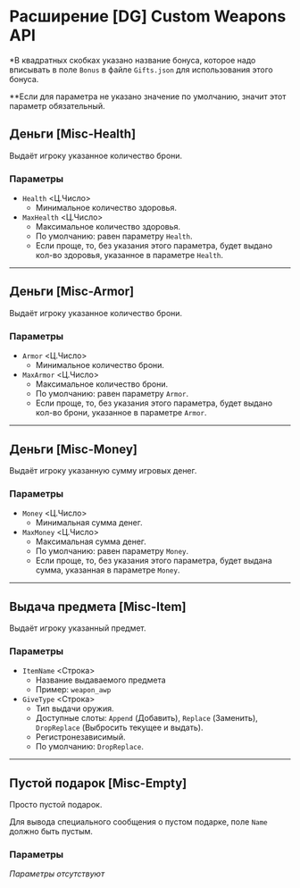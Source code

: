 # Расширение [DG] Custom Weapons API

*В квадратных скобках указано название бонуса, которое надо вписывать в поле `Bonus` в файле `Gifts.json` для использования этого бонуса.

**Если для параметра не указано значение по умолчанию, значит этот параметр обязательный.

## Деньги [Misc-Health]

Выдаёт игроку указанное количество брони.

### Параметры

- `Health` <Ц.Число>
    - Минимальное количество здоровья.
- `MaxHealth` <Ц.Число>
    - Максимальное количество здоровья.
    - По умолчанию: равен параметру `Health`.
    - Если проще, то, без указания этого параметра, будет выдано кол-во здоровья, указанное в параметре `Health`.

---

## Деньги [Misc-Armor]

Выдаёт игроку указанное количество брони.

### Параметры

- `Armor` <Ц.Число>
    - Минимальное количество брони.
- `MaxArmor` <Ц.Число>
    - Максимальное количество брони.
    - По умолчанию: равен параметру `Armor`.
    - Если проще, то, без указания этого параметра, будет выдано кол-во брони, указанное в параметре `Armor`.

---

## Деньги [Misc-Money]

Выдаёт игроку указанную сумму игровых денег.

### Параметры

- `Money` <Ц.Число>
    - Минимальная сумма денег.
- `MaxMoney` <Ц.Число>
    - Максимальная сумма денег.
    - По умолчанию: равен параметру `Money`.
    - Если проще, то, без указания этого параметра, будет выдана сумма, указанная в параметре `Money`.

---

## Выдача предмета [Misc-Item]

Выдаёт игроку указанный предмет.

### Параметры

- `ItemName` <Строка>
    - Название выдаваемого предмета
    - Пример: `weapon_awp`
- `GiveType` <Строка>
    - Тип выдачи оружия.
    - Доступные слоты: `Append` (Добавить), `Replace` (Заменить), `DropReplace` (Выбросить текущее и выдать).
    - Регистронезависимый.
    - По умолчанию: `DropReplace`.
    
---

## Пустой подарок [Misc-Empty]

Просто пустой подарок.

Для вывода специального сообщения о пустом подарке, поле `Name` должно быть пустым.

### Параметры

_Параметры отсутствуют_